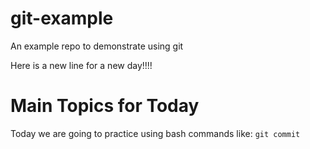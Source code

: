 # git-example
An example repo to demonstrate using git

Here is a new line for a new day!!!!

# Main Topics for Today
Today we are going to practice using bash commands like:
`git commit`

